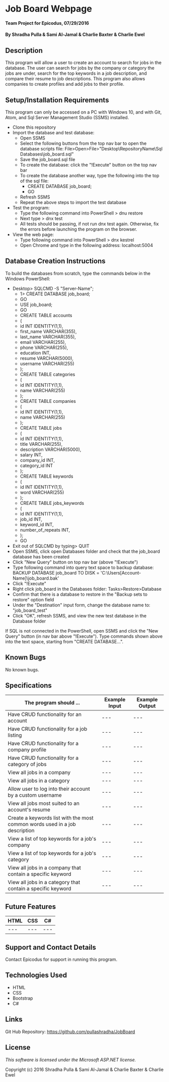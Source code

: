 # Job Board Webpage

#### Team Project for Epicodus, 07/29/2016

#### By Shradha Pulla & Sami Al-Jamal & Charlie Baxter & Charlie Ewel

## Description

This program will allow a user to create an account to search for jobs in the database. The user can search for jobs by the company or category the jobs are under, search for the top keywords in a job description, and compare their resume to job descriptions. This program also allows companies to create profiles and add jobs to their profile.

## Setup/Installation Requirements

This program can only be accessed on a PC with Windows 10, and with Git, Atom, and Sql Server Management Studio (SSMS) installed.

* Clone this repository
* Import the database and test database:
  * Open SSMS
  * Select the following buttons from the top nav bar to open the database scripts file: File>Open>File>"Desktop\RepositoryName\Sql Databases\job_board.sql"
  * Save the job_board.sql file
  * To create the database: click the "!Execute" button on the top nav bar
  * To create the database another way, type the following into the top of the sql file:
    * CREATE DATABASE job_board;
    * GO
  * Refresh SSMS
  * Repeat the above steps to import the test database
* Test the program:
  * Type the following command into PowerShell > dnu restore
  * Next type > dnx test
  * All tests should be passing, if not run dnx test again. Otherwise, fix the errors before launching the program on the browser.
* View the web page:
  * Type following command into PowerShell > dnx kestrel
  * Open Chrome and type in the following address: localhost:5004

## Database Creation Instructions

To build the databases from scratch, type the commands below in the Windows PowerShell:
  * Desktop> SQLCMD -S "Server-Name";
    * 1> CREATE DATABASE job_board;
    * GO
    * USE job_board;
    * GO
    * CREATE TABLE accounts
    * (
    * id INT IDENTITY(1,1),
    * first_name VARCHAR(355),
    * last_name VARCHAR(355),
    * email VARCHAR(255),
    * phone VARCHAR(255),
    * education INT,
    * resume VARCHAR(5000),
    * username VARCHAR(255)  
    * );
    * CREATE TABLE categories
    * (
    * id INT IDENTITY(1,1),
    * name VARCHAR(255)
    * );
    * CREATE TABLE companies
    * (
    * id INT IDENTITY(1,1),
    * name VARCHAR(255)
    * );
    * CREATE TABLE jobs
    * (
    * id INT IDENTITY(1,1),
    * title VARCHAR(255),
    * description VARCHAR(5000),
    * salary INT,
    * company_id INT,
    * category_id INT
    * );
    * CREATE TABLE keywords
    * (
    * id INT IDENTITY(1,1),
    * word VARCHAR(255)
    * );
    * CREATE TABLE jobs_keywords
    * (
    * id INT IDENTITY(1,1),
    * job_id INT,
    * keyword_id INT,
    * number_of_repeats INT,
    * );
    * GO
  * Exit out of SQLCMD by typing> QUIT
  * Open SSMS, click open Databases folder and check that the job_board database has been created
  * Click "New Query" button on top nav bar (above "!Execute")
  * Type following command into query text space to backup database: BACKUP DATABASE job_board TO DISK = 'C:\Users\[Account-Name]\job_board.bak'
  * Click "!Execute"
  * Right click job_board in the Databases folder: Tasks>Restore>Database
  * Confirm that there is a database to restore in the "Backup sets to restore" option field
  * Under the "Destination" input form, change the database name to: "job_board_test"
  * Click "OK", refresh SSMS, and view the new test database in the Database folder

If SQL is not connected in the PowerShell, open SSMS and click the "New Query" button (in nav bar above "!Execute"). Type commands shown above into the text space, starting from "CREATE DATABASE...".

## Known Bugs

No known bugs.

## Specifications

The program should ... | Example Input | Example Output
----- | ----- | -----
Have CRUD functionality for an account | --- | ---
Have CRUD functionality for a job listing | --- | ---
Have CRUD functionality for a company profile | --- | ---
Have CRUD functionality for a category of jobs | --- | ---
View all jobs in a company | --- | ---
View all jobs in a category | --- | ---
Allow user to log into their account by a custom username | --- | ---
View all jobs most suited to an account's resume | --- | ---
Create a keywords list with the most common words used in a job description | --- | ---
View a list of top keywords for a job's company | --- | ---
View a list of top keywords for a job's category | --- | ---
View all jobs in a company that contain a specific keyword | --- | ---
View all jobs in a category that contain a specific keyword | --- | ---

## Future Features

HTML | CSS | C#
----- | ----- | -----
--- | --- | ---

## Support and Contact Details

Contact Epicodus for support in running this program.

## Technologies Used

* HTML
* CSS
* Bootstrap
* C#

## Links

Git Hub Repository: https://github.com/pullashradha/JobBoard

## License

*This software is licensed under the Microsoft ASP.NET license.*

Copyright (c) 2016 Shradha Pulla & Sami Al-Jamal & Charlie Baxter & Charlie Ewel

